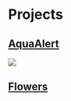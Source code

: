 # Projects

## [AquaAlert](https://github.com/victoriaventura17/MathForDataSci/blob/AquaAlert/README.md)
<img src='https://github.com/victoriaventura17/MathForDataSci/blob/main/AquaAlert%20(500%20×%20250%20px).png?raw=true'>

## [Flowers](https://github.com/victoriaventura17/MathForDataSci/blob/Flowers/README.md)

